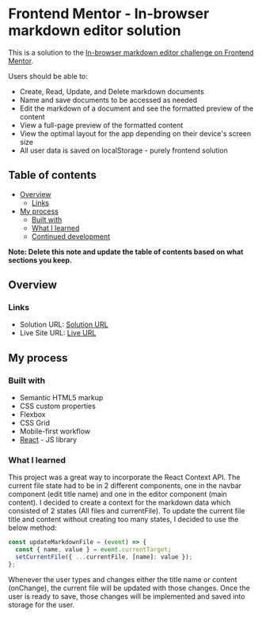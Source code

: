# Frontend Mentor - In-browser markdown editor solution

This is a solution to the [In-browser markdown editor challenge on Frontend Mentor](https://www.frontendmentor.io/challenges/inbrowser-markdown-editor-r16TrrQX9).

Users should be able to:

- Create, Read, Update, and Delete markdown documents
- Name and save documents to be accessed as needed
- Edit the markdown of a document and see the formatted preview of the content
- View a full-page preview of the formatted content
- View the optimal layout for the app depending on their device's screen size
- All user data is saved on localStorage - purely frontend solution

## Table of contents

- [Overview](#overview)
  - [Links](#links)
- [My process](#my-process)
  - [Built with](#built-with)
  - [What I learned](#what-i-learned)
  - [Continued development](#continued-development)

**Note: Delete this note and update the table of contents based on what sections you keep.**

## Overview

### Links

- Solution URL: [Solution URL](https://www.frontendmentor.io/solutions/react-markdown-editor-web-application-XHf7gtmwWj)
- Live Site URL: [Live URL](https://fem-markdown.vercel.app/)

## My process

### Built with

- Semantic HTML5 markup
- CSS custom properties
- Flexbox
- CSS Grid
- Mobile-first workflow
- [React](https://reactjs.org/) - JS library

### What I learned

This project was a great way to incorporate the React Context API. The current file state had to be in 2 different components, one in the navbar component (edit title name) and one in the editor component (main content). I decided to create a context for the markdown data which consisted of 2 states (All files and currentFile). To update the current file title and content without creating too many states, I decided to use the below method:

```js
const updateMarkdownFile = (event) => {
  const { name, value } = event.currentTarget;
  setCurrentFile({ ...currentFile, [name]: value });
};
```

Whenever the user types and changes either the title name or content (onChange), the current file will be updated with those changes. Once the user is ready to save, those changes will be implemented and saved into storage for the user.

